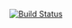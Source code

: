 [![Build Status](https://travis-ci.org/colmcallan/ecommerce.svg?branch=master)](https://travis-ci.org/colmcallan/ecommerce)